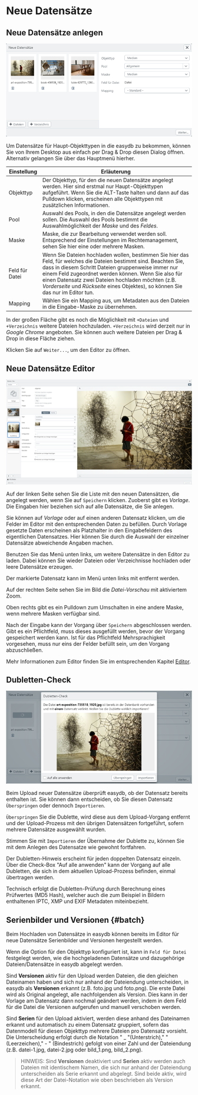 # Neue Datensätze

## Neue Datensätze anlegen

![Neue Datensätze](new_object.png)

Um Datensätze für Haupt-Objekttypen in die easydb zu bekommen, können Sie von Ihrem Desktop aus einfach per Drag & Drop diesen Dialog öffnen. Alternativ gelangen Sie über das Hauptmenü hierher.

|Einstellung|Erläuterung|
|--|--|
|Objekttyp|Der Objekttyp, für den die neuen Datensätze angelegt werden. Hier sind erstmal nur Haupt-Objekttypen aufgeführt. Wenn Sie die ALT-Taste halten und dann auf das Pulldown klicken, erscheinen alle Objekttypen mit zusätzlichen Informationen.|
|Pool|Auswahl des Pools, in den die Datensätze angelegt werden sollen. Die Auswahl des Pools bestimmt die Auswahlmöglichkeit der *Maske* und des *Feldes*.|
|Maske|Maske, die zur Bearbeitung verwendet werden soll. Entsprechend der Einstellungen im Rechtemanagement, sehen Sie hier eine oder mehrere Masken.|
|Feld für Datei|Wenn Sie Dateien hochladen wollen, bestimmen Sie hier das Feld, für welches die Dateien bestimmt sind. Beachten Sie, dass in diesem Schritt Dateien gruppenweise immer nur einem Feld zugeordnet werden können. Wenn Sie also für einen Datensatz zwei Dateien hochladen möchten (z.B. *Vorderseite* und *Rückseite* eines Objektes), so können Sie das nur im Editor tun.|
|Mapping|Wählen Sie ein Mapping aus, um Metadaten aus den Dateien in die Eingabe-Maske zu übernehmen.|

In der großen Fläche gibt es noch die Möglichkeit mit <code class="button">+Dateien</code> und <code class="button">+Verzeichnis</code> weitere Dateien hochzuladen. <code class="button">+Verzeichnis</code> wird derzeit nur in *Google Chrome* angeboten. Sie können auch weitere Dateien per Drag & Drop in diese Fläche ziehen.

Klicken Sie auf <code class="button">Weiter...</code>, um den Editor zu öffnen.


## Neue Datensätze Editor

![Neue Datensätze Editor mit 9 Bildern](new_object_edit.png)

Auf der linken Seite sehen Sie die Liste mit den neuen Datensätzen, die angelegt werden, wenn Sie auf <code class="button">Speichern</code> klicken. Zuoberst gibt es *Vorlage*. Die Eingaben hier beziehen sich auf alle Datensätze, die Sie anlegen.

Sie können auf *Vorlage* oder auf einen anderen Datensatz klicken, um die Felder im Editor mit den entsprechenden Daten zu befüllen. Durch Vorlage gesetzte Daten erscheinen als Platzhalter in den Eingabefeldern des eigentlichen Datensatzes. Hier können Sie durch die Auswahl der einzelner Datensätze abweichende Angaben machen.

Benutzen Sie das Menü unten links, um weitere Datensätze in den Editor zu laden. Dabei können Sie wieder Dateien oder Verzeichnisse hochladen oder leere Datensätze erzeugen.

Der markierte Datensatz kann im Menü unten links mit <i class="fa fa-minus"></i> entfernt werden.

Auf der rechten Seite sehen Sie im Bild die *Datei-Vorschau* mit aktiviertem Zoom.

Oben rechts gibt es ein Pulldown zum Umschalten in eine andere Maske, wenn mehrere Masken verfügbar sind.

Nach der Eingabe kann der Vorgang über <code class="button">Speichern</code> abgeschlossen werden. Gibt es ein Pflichtfeld, muss dieses ausgefüllt werden, bevor der Vorgang gespeichert werden kann. Ist für das Pflichtfeld Mehrsprachigkeit vorgesehen, muss nur eins der Felder befüllt sein, um den Vorgang abzuschließen.

Mehr Informationen zum Editor finden Sie im entsprechenden Kapitel [Editor](../search/editor/editor.html).

## Dubletten-Check

![Überprüfung von Dubletten](dublettencheck.png)

Beim Upload neuer Datensätze überprüft easydb, ob der Datensatz bereits enthalten ist. Sie können dann entscheiden, ob Sie diesen Datensatz <code class="button">Überspringen</code> oder dennoch <code class="button">Importieren</code>.

<code class="button">Überspringen</code> Sie die Dublette, wird diese aus dem Upload-Vorgang entfernt und der Upload-Prozess mit den übrigen Datensätzen fortgeführt, sofern mehrere Datensätze ausgewählt wurden.

Stimmen Sie mit <code class="button">Importieren</code> der Übernahme der Dublette zu, können Sie mit dem Anlegen des Datensatze wie gewohnt fortfahren.

Der Dubletten-Hinweis erscheint für jeden doppelten Datensatz einzeln. Über die Check-Box "Auf alle anwenden" kann der Vorgang auf alle Dubletten, die sich in dem aktuellen Upload-Prozess befinden, einmal übertragen werden.

Technisch erfolgt die Dubletten-Prüfung durch Berechnung eines Prüfwertes (MD5 Hash), welcher auch die zum Beispiel in Bildern enthaltenen IPTC, XMP und EXIF Metadaten miteinbezieht.

## Serienbilder und Versionen {#batch}

Beim Hochladen von Datensätze in easydb können bereits im Editor für neue Datensätze Serienbilder und Versionen hergestellt werden.

Wenn die Option für den Objekttyp konfiguriert ist, kann in ```Feld für Datei``` festgelegt werden, wie die hochgeladenen Datensätze und dazugehörige Dateien/Datensätze in easydb abgelegt werden.

Sind **Versionen** aktiv für den Upload werden Dateien, die den gleichen Dateinamen haben und sich nur anhand der Dateiendung unterscheiden, in easydb als **Versionen** erkannt (z.B. foto.jpg und foto.png). Die erste Datei wird als Original angelegt, alle nachfolgenden als Version. Dies kann in der Vorlage am Datensatz dann nochmal geändert werden, indem in dem Feld für die Datei die Versionen aufgerufen und manuell verschoben werden.

Sind **Serien** für den Upload aktiviert, werden diese anhand des Dateinamen erkannt und automatisch zu einem Datensatz gruppiert, sofern das Datenmodell für diesen Objekttyp mehrere Dateien pro Datensatz vorsieht. Die Unterscheidung erfolgt durch die Notation " _ "(Unterstrich),"   "(Leerzeichen)," - " (Bindestrich) gefolgt von einer Zahl und der Dateiendung (z.B. datei-1.jpg, datei-2.jpg oder bild_1.png, bild_2.png).

> HINWEIS: Sind **Versionen** deaktiviert und **Serien** aktiv werden auch Dateien mit identischem Namen, die sich nur anhand der Dateiendung unterscheiden als Serie erkannt und abgelegt. Sind beide aktiv, wird diese Art der Datei-Notation wie oben beschrieben als Version erkannt.



